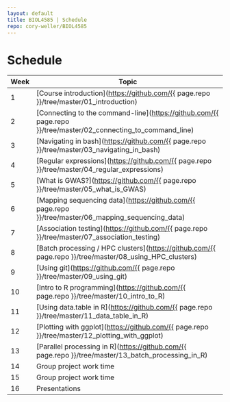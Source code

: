 ```yaml
---
layout: default
title: BIOL4585 | Schedule
repo: cory-weller/BIOL4585
---
```


# Schedule

| Week | Topic |
| ---- | ----- |
| 1 | [Course introduction](https://github.com/{{ page.repo }}/tree/master/01_introduction) |
| 2 | [Connecting to the command-line](https://github.com/{{ page.repo }}/tree/master/02_connecting_to_command_line) |
| 3 | [Navigating in bash](https://github.com/{{ page.repo }}/tree/master/03_navigating_in_bash) |
| 4 | [Regular expressions](https://github.com/{{ page.repo }}/tree/master/04_regular_expressions) |
| 5 | [What is GWAS?](https://github.com/{{ page.repo }}/tree/master/05_what_is_GWAS) |
| 6 | [Mapping sequencing data](https://github.com/{{ page.repo }}/tree/master/06_mapping_sequencing_data) |
| 7 | [Association testing](https://github.com/{{ page.repo }}/tree/master/07_association_testing) |
| 8 | [Batch processing / HPC clusters](https://github.com/{{ page.repo }}/tree/master/08_using_HPC_clusters) |
| 9 | [Using git](https://github.com/{{ page.repo }}/tree/master/09_using_git) |
| 10 | [Intro to R programming](https://github.com/{{ page.repo }}/tree/master/10_intro_to_R) |
| 11 | [Using data.table in R](https://github.com/{{ page.repo }}/tree/master/11_data_table_in_R) |
| 12 | [Plotting with ggplot](https://github.com/{{ page.repo }}/tree/master/12_plotting_with_ggplot) |
| 13 | [Parallel processing in R](https://github.com/{{ page.repo }}/tree/master/13_batch_processing_in_R) |
| 14 | Group project work time |
| 15 | Group project work time |
| 16 | Presentations |
